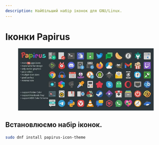 ```yaml
---
description: Найбільший набір іконок для GNU/Linux.
---
```


# Іконки Papirus

<figure><img src="../../.gitbook/assets/image (32).png" alt=""><figcaption></figcaption></figure>

## Встановлюємо набір іконок.

```bash
sudo dnf install papirus-icon-theme
```
